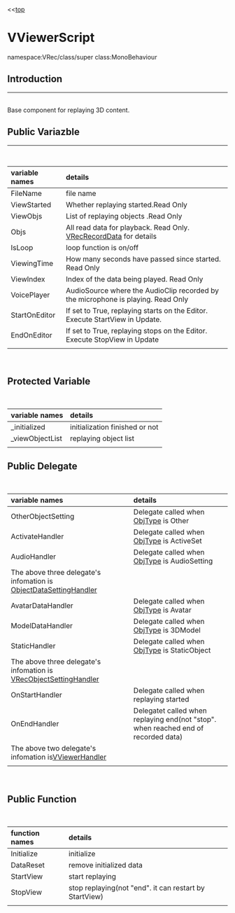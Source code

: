 ﻿<<[top](VRec.md)
# VViewerScript
namespace:VRec/class/super class:MonoBehaviour

## **Introduction**
---
<br>
Base component for replaying 3D content.
<br>

## **Public Variazble**
---
<br>

|variable names|details|
|:-----------|:------------|
|FileName|file name|
|ViewStarted|Whether replaying started.Read Only|
|ViewObjs|List of replaying objects .Read Only|
|Objs|All read data for playback. Read Only. [VRecRecordData](VRecRecordData.md) for details|
|IsLoop|loop function is on/off|
|ViewingTime|How many seconds have passed since started. Read Only|
|ViewIndex|Index of the data being played. Read Only|
|VoicePlayer|AudioSource where the AudioClip recorded by the microphone is playing. Read Only|
|StartOnEditor|If set to True, replaying starts on the Editor. Execute StartView in Update.|
|EndOnEditor|If set to True, replaying stops on the Editor. Execute StopView in Update|
|||
<br>

## **Protected Variable**
<br>

|variable names|details|
|:-----------|:------------|
|_initialized|initialization finished or not|
|_viewObjectList|replaying object list|
|||

## **Public Delegate**
<br>

|variable names|details|
|:-----------|:------------|
|OtherObjectSetting|Delegate called when [ObjType](ObjType.md) is Other|
|ActivateHandler|Delegate called when [ObjType](ObjType.md) is ActiveSet|
|AudioHandler|Delegate called when [ObjType](ObjType.md) is AudioSetting|
|The above three delegate's infomation is [ObjectDataSettingHandler](ObjectDataSettingHandler.md)||
|AvatarDataHandler|Delegate called when [ObjType](ObjType.md) is Avatar|
|ModelDataHandler|Delegate called when [ObjType](ObjType.md) is 3DModel|
|StaticHandler|Delegate called when [ObjType](ObjType.md) is StaticObject|
|The above three delegate's infomation is [VRecObjectSettingHandler](VRecObjectSettingHandler.md)||
|OnStartHandler|Delegate called when replaying started|
|OnEndHandler|Delegatet called when replaying end(not "stop". when reached end of recorded data)|
|The above two delegate's infomation is[VViewerHandler](VViewerHandler.md)||
|||
<br>


## **Public Function**
<br>

|function names|details|
|:-----------|:------------|
|Initialize|initialize|
|DataReset|remove initialized data|
|StartView|start replaying|
|StopView|stop replaying(not "end". it can restart by StartView)|
|||